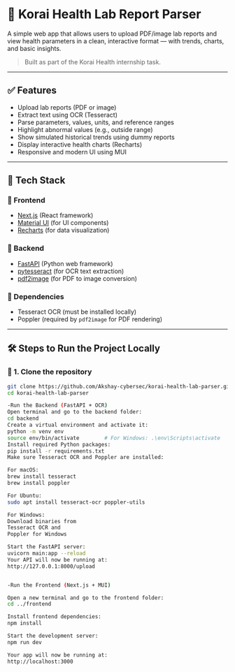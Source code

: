 # 🧪 Korai Health Lab Report Parser

A simple web app that allows users to upload PDF/image lab reports and view health parameters in a clean, interactive format — with trends, charts, and basic insights.

> Built as part of the Korai Health internship task.

---

## ✅ Features

- Upload lab reports (PDF or image)
- Extract text using OCR (Tesseract)
- Parse parameters, values, units, and reference ranges
- Highlight abnormal values (e.g., outside range)
- Show simulated historical trends using dummy reports
- Display interactive health charts (Recharts)
- Responsive and modern UI using MUI

---

## 🧱 Tech Stack

### 🔹 Frontend
- [Next.js](https://nextjs.org/) (React framework)
- [Material UI](https://mui.com/) (for UI components)
- [Recharts](https://recharts.org/) (for data visualization)

### 🔹 Backend
- [FastAPI](https://fastapi.tiangolo.com/) (Python web framework)
- [pytesseract](https://pypi.org/project/pytesseract/) (for OCR text extraction)
- [pdf2image](https://pypi.org/project/pdf2image/) (for PDF to image conversion)

### 🔹 Dependencies
- Tesseract OCR (must be installed locally)
- Poppler (required by `pdf2image` for PDF rendering)

---

## 🛠️ Steps to Run the Project Locally

### 📁 1. Clone the repository

```bash
git clone https://github.com/Akshay-cybersec/korai-health-lab-parser.git
cd korai-health-lab-parser

-Run the Backend (FastAPI + OCR)
Open terminal and go to the backend folder:
cd backend
Create a virtual environment and activate it:
python -m venv env
source env/bin/activate        # For Windows: .\env\Scripts\activate
Install required Python packages:
pip install -r requirements.txt
Make sure Tesseract OCR and Poppler are installed:

For macOS:
brew install tesseract
brew install poppler

For Ubuntu:
sudo apt install tesseract-ocr poppler-utils

For Windows:
Download binaries from
Tesseract OCR and
Poppler for Windows

Start the FastAPI server:
uvicorn main:app --reload
Your API will now be running at:
http://127.0.0.1:8000/upload


-Run the Frontend (Next.js + MUI)

Open a new terminal and go to the frontend folder:
cd ../frontend

Install frontend dependencies:
npm install

Start the development server:
npm run dev

Your app will now be running at:
http://localhost:3000